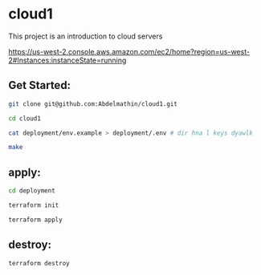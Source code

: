 # cloud1
This project is an introduction to cloud servers

https://us-west-2.console.aws.amazon.com/ec2/home?region=us-west-2#Instances:instanceState=running

## Get Started:

```bash
git clone git@github.com:Abdelmathin/cloud1.git
```

```bash
cd cloud1
```

```bash
cat deployment/env.example > deployment/.env # dir hna l keys dyawlk
```

```bash
make
```

## apply:

```bash
cd deployment
```

```bash
terraform init
```

```bash
terraform apply
```

## destroy:

```bash
terraform destroy
```